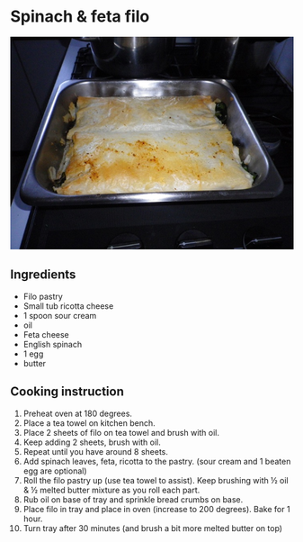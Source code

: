 # Spinach & feta filo

![Spinach Cheese Filo](../.gitbook/assets/cheese-filo.jpg)

## Ingredients

* Filo pastry
* Small tub ricotta cheese
* 1 spoon sour cream
* oil
* Feta cheese
* English spinach
* 1 egg
* butter

## Cooking instruction

1. Preheat oven at 180 degrees.
2. Place a tea towel on kitchen bench.
3. Place 2 sheets of filo on tea towel and brush with oil.
4. Keep adding 2 sheets, brush with oil.
5. Repeat until you have around 8 sheets.
6. Add spinach leaves, feta, ricotta to the pastry. \(sour cream and 1 beaten egg are optional\)
7. Roll the filo pastry up \(use tea towel to assist\). Keep brushing with ½ oil & ½ melted butter mixture as you roll each part.
8. Rub oil on base of tray and sprinkle bread crumbs on base.
9. Place filo in tray and place in oven \(increase to 200 degrees\). Bake for 1 hour.
10. Turn tray after 30 minutes \(and brush a bit more melted butter on top\)

